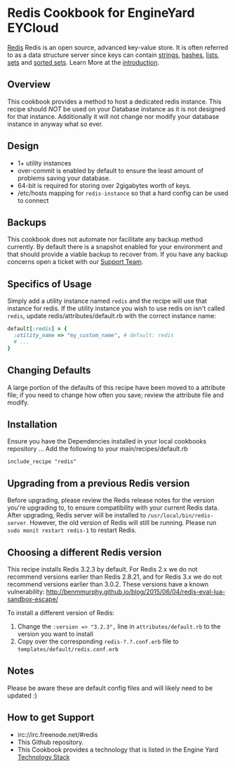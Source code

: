 Redis Cookbook for EngineYard EYCloud
=========

[Redis][1] Redis is an open source, advanced key-value store. It is often referred to as a data structure server since keys can contain [strings][7], [hashes][6], [lists][5], [sets][4] and [sorted sets][3].  Learn More at the [introduction][7].

Overview
--------

This cookbook provides a method to host a dedicated redis instance.  This recipe should *NOT* be used on your Database instance as it is not designed for that instance.  Additionally it will not change nor modify your database instance in anyway what so ever.

Design
--------

* 1+ utility instances
* over-commit is enabled by default to ensure the least amount of problems saving your database.
* 64-bit is required for storing over 2gigabytes worth of keys.
* /etc/hosts mapping for `redis-instance` so that a hard config can be used to connect

Backups
--------

This cookbook does not automate nor facilitate any backup method currently.  By default there is a snapshot enabled for your environment and that should provide a viable backup to recover from.  If you have any backup concerns open a ticket with our [Support Team][9].

Specifics of Usage
--------

Simply add a utility instance named `redis` and the recipe will use that instance for redis. If the utility instance you wish to use redis on isn't called `redis`, update redis/attributes/default.rb with the correct instance name:

```ruby
default[:redis] = {
  :utility_name => "my_custom_name", # default: redis
  # ...
}
```

Changing Defaults
--------

A large portion of the defaults of this recipe have been moved to a attribute file; if you need to change how often you save; review the attribute file and modify.

Installation
--------

Ensure you have the Dependencies installed in your local cookbooks repository ...
Add the following to your main/recipes/default.rb

``include_recipe "redis"``

Upgrading from a previous Redis version
---

Before upgrading, please review the Redis release notes for the version you're upgrading to, to ensure compatibility with your current Redis data. After upgrading, Redis server will be installed to `/usr/local/bin/redis-server`. However, the old version of Redis will still be running. Please run `sudo monit restart redis-1` to restart Redis.

Choosing a different Redis version
--------
This recipe installs Redis 3.2.3 by default. For Redis 2.x we do not recommend versions earlier than Redis 2.8.21, and for Redis 3.x we do not recommend versions earlier than 3.0.2. These versions have a known vulnerability: http://benmmurphy.github.io/blog/2015/06/04/redis-eval-lua-sandbox-escape/

To install a different version of Redis:

1. Change the `:version => "3.2.3",` line in `attributes/default.rb` to the version you want to install
2. Copy over the corresponding `redis-?.?.conf.erb` file to `templates/default/redis.conf.erb`


Notes
------
Please be aware these are default config files and will likely need to be updated :)

How to get Support
--------

* irc://irc.freenode.net/#redis
* This Github repository.
* This Cookbook provides a technology that is listed in the Engine Yard [Technology Stack][2]

[1]: http://redis.io/
[2]: http://www.engineyard.com/products/technology/stack
[3]: http://redis.io/topics/data-types#sorted-sets
[4]: http://redis.io/topics/data-types#sets
[5]: http://redis.io/topics/data-types#lists
[6]: http://redis.io/topics/data-types#hashes
[7]: http://redis.io/topics/data-types#strings
[8]: http://redis.io/topics/introduction
[9]: https://support.cloud.engineyard.com
